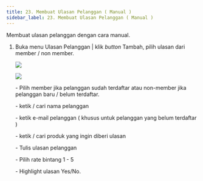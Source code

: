 ```yaml
---
title: 23. Membuat Ulasan Pelanggan ( Manual )
sidebar_label: 23. Membuat Ulasan Pelanggan ( Manual )
---
```

M﻿embuat ulasan pelanggan dengan cara manual. 

1. B﻿uka menu Ulasan Pelanggan | klik *button* Tambah, pilih ulasan dari member / non member.

   ![](/img/23.-ulasan-pelanggan-member-.png)

   ![](/img/23.-ulasan-pelanggan-non-member-.png)

   \-﻿ Pilih member jika pelanggan sudah terdaftar atau non-member jika pelanggan baru / belum terdaftar.

   \-﻿ ketik / cari nama pelanggan

   \-﻿ ketik e-mail pelanggan ( khusus untuk pelanggan yang belum terdaftar )

   \-﻿ ketik / cari produk yang ingin diberi ulasan

   \-﻿ Tulis ulasan pelanggan

   \-﻿ Pilih rate bintang 1 - 5

   \-﻿ Highlight ulasan Yes/No.